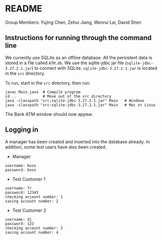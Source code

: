 # README
Group Members: Yujing Chen, Zehui Jiang, Wenrui Lai, David Shen


## Instructions for running through the command line
We currently use SQLite as an offline database. All the persistent data is stored in a file called `ATM.db`.
We use the sqlite-jdbc jar file (`sqlite-jdbc-3.27.2.1.jar`) to connect with SQLite. `sqlite-jdbc-3.27.2.1.jar` is located in the `src` directory.

To run, start in the `src` directory, then run:
```
javac Main.java  # Compile program
cd ..            # Move out of the src directory
java -classpath "src;sqlite-jdbc-3.27.2.1.jar" Main   # Windows
java -classpath "src:sqlite-jdbc-3.27.2.1.jar" Main   # Mac or Linux
```

The Bank ATM window should now appear.

## Logging in
A manager has been created and inserted into the database already. In addition, some test users have also been created.

* Manager
```
username: boss
password: boss
```

* Test Customer 1
```
username: fr
password: 12345
checking account number: 1
saving account number: 2
```

* Test Customer 2
```
username: dj
password: 123
checking account number: 3
saving account number: 4
```
